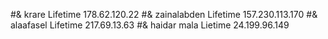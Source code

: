 #& krare Lifetime 178.62.120.22
#& zainalabden Lifetime 157.230.113.170
#& alaafasel Lifetime 217.69.13.63
#& haidar mala Lietime 24.199.96.149
